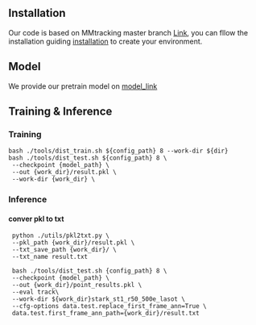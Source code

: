 ## Installation
Our code is based on MMtracking master branch [Link](https://github.com/open-mmlab/mmtracking), you can fllow the installation guiding [installation](https://github.com/open-mmlab/mmtracking/blob/master/docs/en/install.md) to create your environment.
## Model
We provide our pretrain model on [model_link](https://drive.google.com/file/d/1GxfBa8HSMPbZ3BpeBBQIaorqsPz-iQSw/view?usp=drive_link)
## Training & Inference
### Training
    bash ./tools/dist_train.sh ${config_path} 8 --work-dir ${dir}
    bash ./tools/dist_test.sh ${config_path} 8 \
     --checkpoint {model_path} \
     --out {work_dir}/result.pkl \
     --work-dir {work_dir} \
 
### Inference
  #### conver pkl to txt
     python ./utils/pkl2txt.py \
     --pkl_path {work_dir}/result.pkl \
     --txt_save_path {work_dir}/ \
     --txt_name result.txt
  
     bash ./tools/dist_test.sh {config_path} 8 \
     --checkpoint {model_path} \
     --out {work_dir}/point_results.pkl \
     --eval track\
     --work-dir ${work_dir}stark_st1_r50_500e_lasot \
     --cfg-options data.test.replace_first_frame_ann=True \
     data.test.first_frame_ann_path={work_dir}/result.txt
